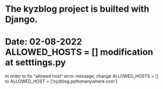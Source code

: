 # The kyzblog project is builted with Django.

# Date: 02-08-2022  ALLOWED_HOSTS = [] modification at setttings.py
In order to fix "allowed host" error message, change  ALLOWED_HOSTS = [] to ALLOWED_HOST = ['kyzblog.pythonanywhere.com']
